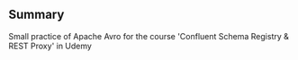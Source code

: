 ## Summary
Small practice of Apache Avro for the course 'Confluent Schema Registry &amp; REST Proxy' in Udemy
